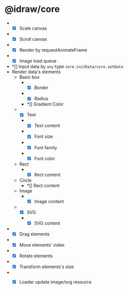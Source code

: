 # @idraw/core

- *[x] Scale canvas
- *[x] Scroll canvas
- *[x] Render by requestAnimateFrame
- *[x] Image load queue
- *[] Input data by `any` type `core.initData/core.setData`
- Render data's elements
  - Basic box
    - *[x] Border
    - *[x] Radius
    - *[] Gradient Color
  - *[x] Text
    - *[x] Text content
    - *[x] Font size
    - *[x] Font family
    - *[x] Font color
  - Rect
    - *[x] Rect content
  - Circle
    - *[] Rect content
  - Image
    - *[x] Image content
  - *[x] SVG
    - *[x] SVG content
- *[x] Drag elements
- *[x] Move elements' index
- *[x] Rotate elements
- *[x] Transform elements's size
- *[X] Loader update image/svg resource

